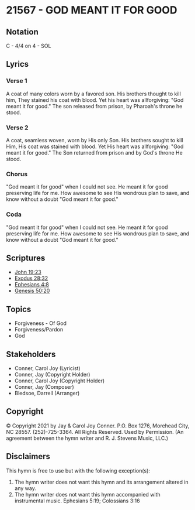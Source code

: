 # 21567 - GOD MEANT IT FOR GOOD

## Notation

C - 4/4 on 4 - SOL

## Lyrics

### Verse 1

A coat of many colors worn by a favored son. His brothers thought to kill him, They stained his coat with blood. Yet his heart was allforgiving: "God meant it for good." The son released from prison, by Pharoah's throne he stood.


### Verse 2

A coat, seamless woven, worn by His only Son. His brothers sought to kill Him, His coat was stained with blood. Yet His heart was allforgiving: "God meant it for good." The Son returned from prison and by God's throne He stood.

### Chorus

"God meant it for good" when I could not see. He meant it for good preserving life for me. How awesome to see His wondrous plan to save, and know without a doubt "God meant it for good."

### Coda

"God meant it for good" when I could not see. He meant it for good preserving life for me. How awesome to see His wondrous plan to save, and know without a doubt "God meant it for good."


## Scriptures

- [John 19:23](https://www.biblegateway.com/passage/?search=John%2019%3A23)
- [Exodus 28:32](https://www.biblegateway.com/passage/?search=Exodus%2028%3A32)
- [Ephesians 4:8](https://www.biblegateway.com/passage/?search=Ephesians%204%3A8)
- [Genesis 50:20](https://www.biblegateway.com/passage/?search=Genesis%2050%3A20)

## Topics

- Forgiveness - Of God
- Forgiveness/Pardon
- God

## Stakeholders

- Conner, Carol Joy (Lyricist)
- Conner, Jay (Copyright Holder)
- Conner, Carol Joy (Copyright Holder)
- Conner, Jay (Composer)
- Bledsoe, Darrell (Arranger)

## Copyright

© Copyright 2021 by Jay & Carol Joy Conner. P.O. Box 1276, Morehead City, NC 28557. (252)-725-3364. All Rights Reserved. Used by Permission.
(An agreement between the hymn writer and R. J. Stevens Music, LLC.)

## Disclaimers

This hymn is free to use but with the following exception(s):
1. The hymn writer does not want this hymn and its arrangement altered in any way.
2. The hymn writer does not want this hymn accompanied with instrumental music.
Ephesians 5:19; Colossians 3:16

